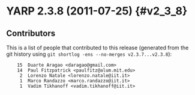 YARP 2.3.8 (2011-07-25)                                                {#v2_3_8}
=======================

Contributors
------------

This is a list of people that contributed to this release (generated from the
git history using `git shortlog -ens --no-merges v2.3.7...v2.3.8`):

```
    15	Duarte Aragao <daragao@gmail.com>
    14	Paul Fitzpatrick <paulfitz@alum.mit.edu>
     2	Lorenzo Natale <lorenzo.natale@iit.it>
     1	Marco Randazzo <marco.randazzo@iit.it>
     1	Vadim Tikhanoff <vadim.tikhanoff@iit.it>
```
